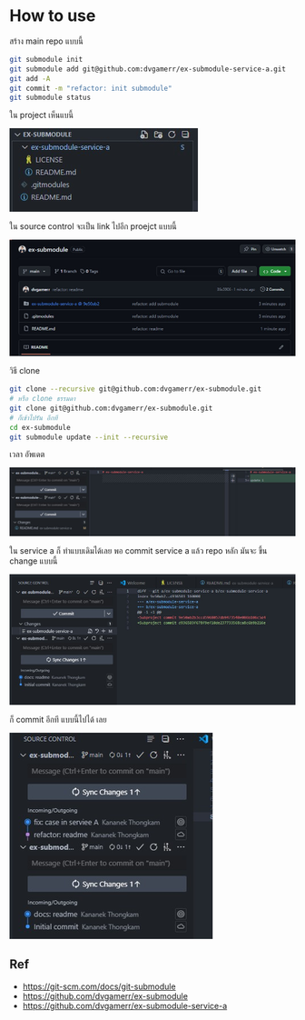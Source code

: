 
# How to use

สร้าง main repo แบบนี้

```bash
git submodule init
git submodule add git@github.com:dvgamerr/ex-submodule-service-a.git
git add -A
git commit -m "refactor: init submodule"
git submodule status
```

ใน project เห็นแบนี้

![](./docs/messageImage_1724836984281.jpg)

ใน source control จะเป็น link ไปอีก proejct แบบนี้

![](./docs/messageImage_1724837027925.jpg)

วิธี clone 

```bash
git clone --recursive git@github.com:dvgamerr/ex-submodule.git
# หรือ clone ธรรมดา
git clone git@github.com:dvgamerr/ex-submodule.git
# ก็เข้าไปรัน อีกที
cd ex-submodule
git submodule update --init --recursive
```

เวลา อัพเดต

![](./docs/messageImage_1724837266581.jpg)

ใน service a ก็ ทำแบบเดิมได้เลย 
พอ commit service a แล้ว repo หลัก มันจะ ขึ้น change แบบนี้

![](./docs/messageImage_1724837339134.jpg)


ก็ commit อีกที แบบนี้ไปได้ เลย

![](./docs/messageImage_1724837375366.jpg)


## Ref
- https://git-scm.com/docs/git-submodule
- https://github.com/dvgamerr/ex-submodule
- https://github.com/dvgamerr/ex-submodule-service-a